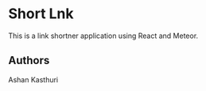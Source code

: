 # Short Lnk

This is a link shortner application using React and Meteor.

## Authors

Ashan Kasthuri
